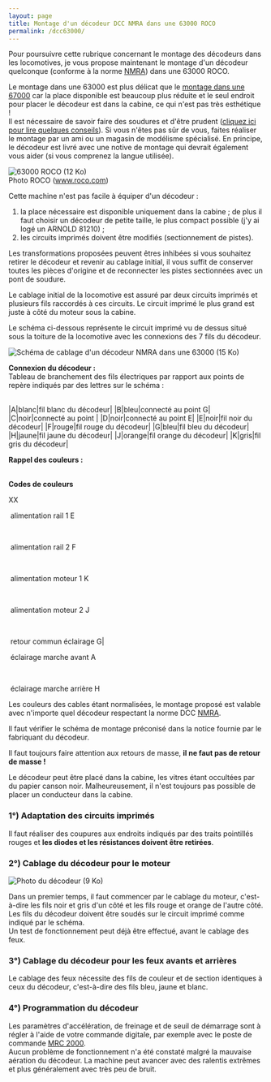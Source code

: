 ```yaml
---
layout: page
title: Montage d'un décodeur DCC NMRA dans une 63000 ROCO
permalink: /dcc63000/
---
```


Pour poursuivre cette rubrique concernant le montage des décodeurs dans les locomotives, je vous propose maintenant le montage d'un décodeur quelconque (conforme à la norme [NMRA](http://www.nmra.org)) dans une 63000 ROCO.

Le montage dans une 63000 est plus délicat que le [montage dans une 67000](dcc67000.html) car la place disponible est beaucoup plus réduite et le seul endroit pour placer le décodeur est dans la cabine, ce qui n'est pas très esthétique !  
Il est nécessaire de savoir faire des soudures et d'être prudent ([cliquez ici pour lire quelques conseils](decodeurs.html)). Si vous n'êtes pas sûr de vous, faites réaliser le montage par un ami ou un magasin de modélisme spécialisé. En principe, le décodeur est livré avec une notive de montage qui devrait également vous aider (si vous comprenez la langue utilisée).

![63000 ROCO (12 Ko)](../photos/630001.jpg)  
Photo ROCO (www.roco.com)

Cette machine n'est pas facile à équiper d'un décodeur :

1.  la place nécessaire est disponible uniquement dans la cabine ; de plus il faut choisir un décodeur de petite taille, le plus compact possible (j'y ai logé un ARNOLD 81210) ;
2.  les circuits imprimés doivent être modifiés (sectionnement de pistes).

Les transformations proposées peuvent êtres inhibées si vous souhaitez retirer le décodeur et revenir au cablage initial, il vous suffit de conserver toutes les pièces d'origine et de reconnecter les pistes sectionnées avec un pont de soudure.

Le cablage initial de la locomotive est assuré par deux circuits imprimés et plusieurs fils raccordés à ces circuits. Le circuit imprimé le plus grand est juste à côté du moteur sous la cabine.

Le schéma ci-dessous représente le circuit imprimé vu de dessus situé sous la toiture de la locomotive avec les connexions des 7 fils du décodeur.

![Schéma de cablage d'un décodeur NMRA dans une 63000 (15 Ko)](../images/dcc63000.gif)

**Connexion du décodeur :**  
Tableau de branchement des fils électriques par rapport aux points de repère indiqués par des lettres sur le schéma :  
 

|A|blanc|fil blanc du décodeur|
|B|bleu|connecté au point G|
|C|noir|connecté au point |
|D|noir|connecté au point E|
|E|noir|fil noir du décodeur|
|F|rouge|fil rouge du décodeur|
|G|bleu|fil bleu du décodeur|
|H|jaune|fil jaune du décodeur|
|J|orange|fil orange du décodeur|
|K|gris|fil gris du décodeur|

**Rappel des couleurs :**  
 

**Codes de couleurs**

XX

 alimentation rail 1 E

 

 alimentation rail 2 F

 

 alimentation moteur 1 K

 

 alimentation moteur 2 J

 

 retour commun éclairage G| 

 éclairage marche avant A

 

 éclairage marche arrière H

Les couleurs des cables étant normalisées, le montage proposé est valable avec n'importe quel décodeur respectant la norme DCC [NMRA](http://www.nmra.org).

Il faut vérifier le schéma de montage préconisé dans la notice fournie par le fabriquant du décodeur.

Il faut toujours faire attention aux retours de masse, **il ne faut pas de retour de masse !**

Le décodeur peut être placé dans la cabine, les vitres étant occultées par du papier canson noir. Malheureusement, il n'est toujours pas possible de placer un conducteur dans la cabine.

### 1°) Adaptation des circuits imprimés

Il faut réaliser des coupures aux endroits indiqués par des traits pointillés rouges et **les diodes et les résistances doivent être retirées**.

### 2°) Cablage du décodeur pour le moteur

![Photo du décodeur (9 Ko)](../photos/81210.gif)

Dans un premier temps, il faut commencer par le cablage du moteur, c'est-à-dire les fils noir et gris d'un côté et les fils rouge et orange de l'autre côté. Les fils du décodeur doivent être soudés sur le circuit imprimé comme indiqué par le schéma.  
Un test de fonctionnement peut déjà être effectué, avant le cablage des feux.

### 3°) Cablage du décodeur pour les feux avants et arrières

Le cablage des feux nécessite des fils de couleur et de section identiques à ceux du décodeur, c'est-à-dire des fils bleu, jaune et blanc.

### 4°) Programmation du décodeur

Les paramètres d'accélération, de freinage et de seuil de démarrage sont à régler à l'aide de votre commande digitale, par exemple avec le poste de commande [MRC 2000](http://www.modelrec.com).  
Aucun problème de fonctionnement n'a été constaté malgré la mauvaise aération du décodeur. La machine peut avancer avec des ralentis extrêmes et plus généralement avec très peu de bruit.
